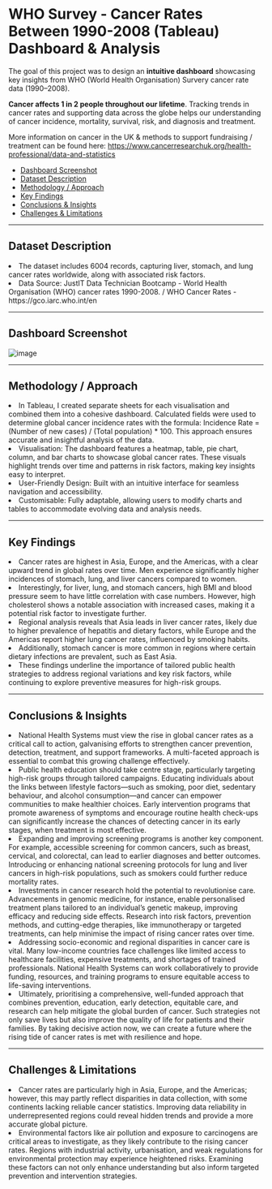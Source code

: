 # WHO Survey - Cancer Rates Between 1990-2008 (Tableau) Dashboard & Analysis

The goal of this project was to design an **intuitive dashboard** showcasing key insights from WHO (World Health Organisation) Survery cancer rate data (1990–2008).

**Cancer affects 1 in 2 people throughout our lifetime**. Tracking trends in cancer rates and supporting data across the globe helps our understanding of cancer incidence, mortality, survival, risk, and diagnosis and treatment.

More information on cancer in the UK & methods to support fundraising / treatment can be found here: https://www.cancerresearchuk.org/health-professional/data-and-statistics

<ul>
  <li><a href="#dashboard screenshot">Dashboard Screenshot</a></li>
  <li><a href="#dataset description">Dataset Description</a></li>
  <li><a href="#methodology / approach">Methodology / Approach</a></li>
  <li><a href="#key findings">Key Findings</a></li>
  <li><a href="#conclusions & insights">Conclusions & Insights</a></li>
  <li><a href="#challenges & limitations">Challenges & Limitations</a></li>
</ul>

<hr>
<h2 id="dataset description">Dataset Description</h2>

<li>The dataset includes 6004 records, capturing liver, stomach, and lung cancer rates worldwide, along with associated risk factors.</li>
<li>Data Source: JustIT Data Technician Bootcamp - World Health Organisation (WHO) cancer rates 1990-2008. / WHO Cancer Rates - https://gco.iarc.who.int/en</li>

<hr>
<h2 id="dashboard screenshot">Dashboard Screenshot</h2>

![image](https://github.com/user-attachments/assets/99c60bb8-86b5-4172-9ff6-f2a7afbc8ed9)

<hr>
<h2 id="methodology / approach">Methodology / Approach</h2>

<li>In Tableau, I created separate sheets for each visualisation and combined them into a cohesive dashboard. Calculated fields were used to determine global cancer incidence rates with the formula: Incidence Rate = (Number of new cases) / (Total population) * 100. This approach ensures accurate and insightful analysis of the data.</li>
<li>Visualisation: The dashboard features a heatmap, table, pie chart, column, and bar charts to showcase global cancer rates. These visuals highlight trends over time and patterns in risk factors, making key insights easy to interpret.</li>
<li>User-Friendly Design: Built with an intuitive interface for seamless navigation and accessibility.</li>
<li>Customisable: Fully adaptable, allowing users to modify charts and tables to accommodate evolving data and analysis needs.</li>

<hr>
<h2 id="key findings">Key Findings</h2>

<li>Cancer rates are highest in Asia, Europe, and the Americas, with a clear upward trend in global rates over time. Men experience significantly higher incidences of stomach, lung, and liver cancers compared to women.</li>
<li>Interestingly, for liver, lung, and stomach cancers, high BMI and blood pressure seem to have little correlation with case numbers. However, high cholesterol shows a notable association with increased cases, making it a potential risk factor to investigate further.</li>
<li>Regional analysis reveals that Asia leads in liver cancer rates, likely due to higher prevalence of hepatitis and dietary factors, while Europe and the Americas report higher lung cancer rates, influenced by smoking habits.</li>
<li>Additionally, stomach cancer is more common in regions where certain dietary infections are prevalent, such as East Asia.</li>
<li>These findings underline the importance of tailored public health strategies to address regional variations and key risk factors, while continuing to explore preventive measures for high-risk groups.</li>

<hr>
<h2 id="conclusions & insights">Conclusions & Insights</h2>

<li>National Health Systems must view the rise in global cancer rates as a critical call to action, galvanising efforts to strengthen cancer prevention, detection, treatment, and support frameworks. A multi-faceted approach is essential to combat this growing challenge effectively.</li>
<li>Public health education should take centre stage, particularly targeting high-risk groups through tailored campaigns. Educating individuals about the links between lifestyle factors—such as smoking, poor diet, sedentary behaviour, and alcohol consumption—and cancer can empower communities to make healthier choices. Early intervention programs that promote awareness of symptoms and encourage routine health check-ups can significantly increase the chances of detecting cancer in its early stages, when treatment is most effective.</li>
<li>Expanding and improving screening programs is another key component. For example, accessible screening for common cancers, such as breast, cervical, and colorectal, can lead to earlier diagnoses and better outcomes. Introducing or enhancing national screening protocols for lung and liver cancers in high-risk populations, such as smokers could further reduce mortality rates.</li>
<li>Investments in cancer research hold the potential to revolutionise care. Advancements in genomic medicine, for instance, enable personalised treatment plans tailored to an individual’s genetic makeup, improving efficacy and reducing side effects. Research into risk factors, prevention methods, and cutting-edge therapies, like immunotherapy or targeted treatments, can help minimise the impact of rising cancer rates over time.</li>
<li>Addressing socio-economic and regional disparities in cancer care is vital. Many low-income countries face challenges like limited access to healthcare facilities, expensive treatments, and shortages of trained professionals. National Health Systems can work collaboratively to provide funding, resources, and training programs to ensure equitable access to life-saving interventions.</li>
<li>Ultimately, prioritising a comprehensive, well-funded approach that combines prevention, education, early detection, equitable care, and research can help mitigate the global burden of cancer. Such strategies not only save lives but also improve the quality of life for patients and their families. By taking decisive action now, we can create a future where the rising tide of cancer rates is met with resilience and hope.</li>

<hr>
<h2 id="challenges & limitations">Challenges & Limitations</h2>

<li>Cancer rates are particularly high in Asia, Europe, and the Americas; however, this may partly reflect disparities in data collection, with some continents lacking reliable cancer statistics. Improving data reliability in underrepresented regions could reveal hidden trends and provide a more accurate global picture.</li>
<li>Environmental factors like air pollution and exposure to carcinogens are critical areas to investigate, as they likely contribute to the rising cancer rates. Regions with industrial activity, urbanisation, and weak regulations for environmental protection may experience heightened risks. Examining these factors can not only enhance understanding but also inform targeted prevention and intervention strategies.</li>
